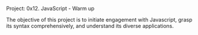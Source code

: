 Project: 0x12. JavaScript - Warm up

The objective of this project is to initiate engagement with Javascript, grasp its syntax comprehensively, and understand its diverse applications.
